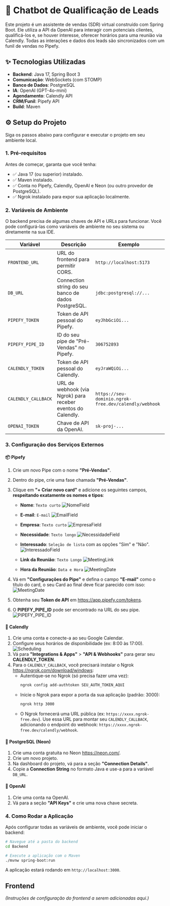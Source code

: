 # 🤖 Chatbot de Qualificação de Leads

Este projeto é um assistente de vendas (SDR) virtual construído com Spring Boot. Ele utiliza a API da OpenAI para interagir com potenciais clientes, qualificá-los e, se houver interesse, oferecer horários para uma reunião via Calendly. Todas as interações e dados dos leads são sincronizados com um funil de vendas no Pipefy.

## ✨ Tecnologias Utilizadas

- **Backend**: Java 17, Spring Boot 3
- **Comunicação**: WebSockets (com STOMP)
- **Banco de Dados**: PostgreSQL
- **IA**: OpenAI (GPT-4o-mini)
- **Agendamento**: Calendly API
- **CRM/Funil**: Pipefy API
- **Build**: Maven

## ⚙️ Setup do Projeto

Siga os passos abaixo para configurar e executar o projeto em seu ambiente local.

### 1. Pré-requisitos

Antes de começar, garanta que você tenha:
- ✅ Java 17 (ou superior) instalado.
- ✅ Maven instalado.
- ✅ Conta no Pipefy, Calendly, OpenAI e Neon (ou outro provedor de PostgreSQL).
- ✅ Ngrok instalado para expor sua aplicação localmente.

### 2. Variáveis de Ambiente

O backend precisa de algumas chaves de API e URLs para funcionar. Você pode configurá-las como variáveis de ambiente no seu sistema ou diretamente na sua IDE.

| Variável            | Descrição                                                              | Exemplo                                                              |
|---------------------|------------------------------------------------------------------------|----------------------------------------------------------------------|
| `FRONTEND_URL`      | URL do frontend para permitir CORS.                                    | `http://localhost:5173`                                              |
| `DB_URL`            | Connection string do seu banco de dados PostgreSQL.                    | `jdbc:postgresql://...`                                              |
| `PIPEFY_TOKEN`      | Token de API pessoal do Pipefy.                                        | `eyJhbGciOi...`                                                      |
| `PIPEFY_PIPE_ID`    | ID do seu pipe de "Pré-Vendas" no Pipefy.                              | `306752893`                                                          |
| `CALENDLY_TOKEN`    | Token de API pessoal do Calendly.                                      | `eyJraWQiOi...`                                                      |
| `CALENDLY_CALLBACK` | URL de webhook (via Ngrok) para receber eventos do Calendly.           | `https://seu-dominio.ngrok-free.dev/calendly/webhook`                |
| `OPENAI_TOKEN`      | Chave de API da OpenAI.                                                | `sk-proj-...`                                                        |

### 3. Configuração dos Serviços Externos

#### 📦 Pipefy

1.  Crie um novo Pipe com o nome **"Pré-Vendas"**.
2.  Dentro do pipe, crie uma fase chamada **"Pré-Vendas"**.
3.  Clique em **"+ Criar novo card"** e adicione os seguintes campos, **respeitando exatamente os nomes e tipos**:

    - **Nome**: `Texto curto`
    ![NomeField](tutorial/NomeField.png)

    - **E-mail**: `E-mail`
    ![EmailField](tutorial/EmailField.png)

    - **Empresa**: `Texto curto`
    ![EmpresaField](tutorial/EmpresaField.png)

    - **Necessidade**: `Texto longo`
    ![NecessidadeField](tutorial/NecessidadeField.png)

    - **Interessado**: `Seleção de lista` com as opções "Sim" e "Não".
    ![InteressadoField](tutorial/InteressadoField.png)
    - **Link da Reunião**: `Texto Longo`
    ![MeetingLink](tutorial/MeetingLink.png)
    - **Hora da Reunião**: `Data e Hora`
    ![MeetingDate](tutorial/MeetingDate.png)

4.  Vá em **"Configurações do Pipe"** e defina o campo **"E-mail"** como o título do card, o seu Card ao final deve ficar parecido com isso:
    ![MeetingDate](tutorial/PipefyCard.png)

5.  Obtenha seu **Token de API** em https://app.pipefy.com/tokens.
6.  O **PIPEFY_PIPE_ID** pode ser encontrado na URL do seu pipe.
    ![PIPEFY_PIPE_ID](tutorial/pipeID.png)

#### 📅 Calendly

1.  Crie uma conta e conecte-a ao seu Google Calendar.
2.  Configure seus horários de disponibilidade (ex: 8:00 às 17:00).
    ![Scheduling](tutorial/Scheduling.png)
3.  Vá para **"Integrations & Apps"** > **"API & Webhooks"** para gerar seu **CALENDLY_TOKEN**.
4.  Para o `CALENDLY_CALLBACK`, você precisará instalar o Ngrok https://ngrok.com/download/windows:
    - Autentique-se no Ngrok (só precisa fazer uma vez):
      ```sh
      ngrok config add-authtoken SEU_AUTH_TOKEN_AQUI
      ```
    - Inicie o Ngrok para expor a porta da sua aplicação (padrão: 3000):
      ```sh
      ngrok http 3000
      ```
    - O Ngrok fornecerá uma URL pública (ex: `https://xxxx.ngrok-free.dev`). Use essa URL para montar seu `CALENDLY_CALLBACK`, adicionando o endpoint do webhook: `https://xxxx.ngrok-free.dev/calendly/webhook`.

#### 🐘 PostgreSQL (Neon)

1.  Crie uma conta gratuita no Neon https://neon.com/.
2.  Crie um novo projeto.
3.  Na dashboard do projeto, vá para a seção **"Connection Details"**.
4.  Copie a **Connection String** no formato Java e use-a para a variável `DB_URL`.

#### 🧠 OpenAI

1.  Crie uma conta na OpenAI.
2.  Vá para a seção **"API Keys"** e crie uma nova chave secreta.

### 4. Como Rodar a Aplicação

Após configurar todas as variáveis de ambiente, você pode iniciar o backend:

```bash
# Navegue até a pasta do backend
cd Backend

# Execute a aplicação com o Maven
./mvnw spring-boot:run
```

A aplicação estará rodando em `http://localhost:3000`.

## Frontend

*(Instruções de configuração do frontend a serem adicionadas aqui.)*


